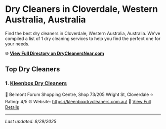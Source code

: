 # Dry Cleaners in Cloverdale, Western Australia, Australia

Find the best dry cleaners in Cloverdale, Western Australia, Australia. We've compiled a list of 1 dry cleaning services to help you find the perfect one for your needs.

🌐 **[View Full Directory on DryCleanersNear.com](https://drycleanersnear.com/city/Australia/Western%20Australia/Cloverdale)**

## Top Dry Cleaners

### 1. [Kleenbox Dry Cleaners](https://drycleanersnear.com/dryCleaner/68ad16701d9ee695c925306c/kleenbox-dry-cleaners)
📍 Belmont Forum Shopping Centre, Shop 73/205 Wright St, Cloverdale
⭐ Rating: 4/5
🌐 Website: https://kleenboxdrycleaners.com.au/
🔗 [View Full Details](https://drycleanersnear.com/dryCleaner/68ad16701d9ee695c925306c/kleenbox-dry-cleaners)


---

*Last updated: 8/29/2025*
